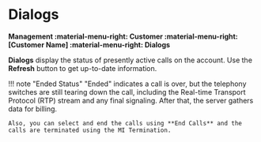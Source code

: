 # Dialogs

**Management :material-menu-right: Customer :material-menu-right: [Customer Name] :material-menu-right: Dialogs**

**Dialogs** display the status of presently active calls on the account. Use the **Refresh** button to get up-to-date information.

!!! note "Ended Status"
    "Ended" indicates a call is over, but the telephony switches are still tearing down the call, including the Real-time Transport Protocol (RTP) stream and any final signaling. After that, the server gathers data for billing.

    Also, you can select and end the calls using **End Calls** and the calls are terminated using the MI Termination.
